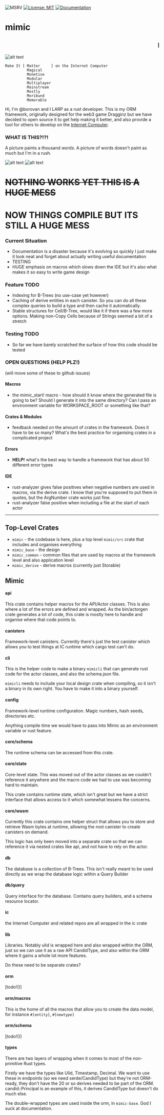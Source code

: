 ![MSRV](https://img.shields.io/badge/rustc-1.80+-blue.svg) [![License: MIT](https://img.shields.io/badge/License-MIT-yellow.svg)](https://opensource.org/licenses/MIT) [![Documentation](https://docs.rs/mimic/badge.svg)](https://docs.rs/mimic)

# mimic
## <marquee>Mimic Dapp Framework</marquee>

![alt text](image.png)

```
Make It [ Matter     ] on the Internet Computer
          Magical
          Monetise
          Modular
          Multiplayer
          Mainstream
          Mostly
          Moribund
          Memorable
```

Hi, I'm @borovan and I LARP as a rust developer.  This is my ORM framework, originally designed for the web3 game Dragginz but we have decided to open source it to get help making it better, and also provide a tool for others to develop on the [Internet Computer](https://internetcomputer.org).

### WHAT IS THIS?!?!

A picture paints a thousand words.  A picture of words doesn't paint as much but I'm in a rush.

![alt text](image-1.png)
![alt text](image-2.png)

# ~~NOTHING WORKS YET THIS IS A HUGE MESS~~
# NOW THINGS COMPILE BUT ITS STILL A HUGE MESS

### Current Situation

- Documentation is a disaster because it's evolving so quickly I just make it look neat and forget about
actually writing useful documentation
- TESTING
- HUGE emphasis on macros which slows down the IDE but it's also what makes it so easy to write game design

### Feature TODO

- Indexing for B-Trees (no use-case yet however)
- Caching of derive entities in each canister.  So you can do all these complex queries to build a type and then cache it automatically.
- Stable structures for Cell/B-Tree, would like it if there was a few more options.  Making non-Copy Cells because
of Strings seemed a bit of a stretch

### Testing TODO

- So far we have barely scratched the surface of how this code should be tested

### OPEN QUESTIONS (HELP PLZ!)

(will move some of these to github issues)

#### Macros

- the mimic_start! macro - how should it know where the generated file is going to be?  Should I generate it into
the same directory?  Can I pass an environment variable for WORKSPACE_ROOT or something like that?

#### Crates & Modules

- feedback needed on the amount of crates in the framework.  Does it have to be so many?  What's the best practice
for organising crates in a complicated project

#### Errors

- **HELP!** what's the best way to handle a framework that has about 50 different error types

#### IDE

- rust-analyzer gives false positives when negative numbers are used in macros, via the derive crate.  I know that
you're supposed to put them in quotes, but the ArgNumber crate works just fine.
- rust-analyzer false positive when including a file at the start of each actor

----------
## Top-Level Crates

- `mimic` - the codebase is here, plus a top level `mimic/src` crate that includes and organises everything
- `mimic_base` - the design
- `mimic_common` - common files that are used by macros at the framework level and also application level
- `mimic_derive` - derive macros (currently just Storable)

## Mimic

#### api

This crate contains helper macros for the API/Actor classes.  This is also where a lot of the errors are defined and wrapped.  As the bin/actorgen
crate generates a lot of code, this crate is mostly here to handle and organise where that code points to.

#### canisters

Framework-level canisters.  Currently there's just the test canister which allows you to test things at IC runtime which cargo test can't do.

#### cli

This is the helper code to make a binary `mimicli` that can generate rust code for the actor classes, and also the
schema.json file.

`mimicli` needs to include your local design crate when compiling, so it isn't a binary in its own right.  You have to make
it into a binary yourself.

#### config

Framework-level runtime configuration.  Magic numbers, hash seeds, directories etc.

Anything compile time we would have to pass into Mimic as an environment variable or rust feature.

#### core/schema

The runtime schema can be accessed from this crate.

#### core/state

Core-level state.  This was moved out of the actor classes as we couldn't reference it anywhere and the macro code we had to use was becoming hard to maintain.

This crate contains runtime state, which isn't great but we have a strict interface that allows access to it which somewhat lessens
the concerns.

#### core/wasm

Currently this crate contains one helper struct that allows you to store and retrieve Wasm bytes at runtime, allowing the root canister to create canisters on demand.

This logic has only been moved into a separate crate so that we can reference it via nested crates like api, and not have to rely on the actor.

#### db

The database is a collection of B-Trees.  This isn't really meant to be used directly as we wrap the database logic within a Query Builder

#### db/query

Query interface for the database.  Contains query builders, and a schema resource locator.

#### ic

the Internet Computer and related repos are all wrapped in the ic crate

#### lib

Libraries.  Notably ulid is wrapped here and also wrapped within the ORM, just so we can use it as a raw API CandidType, and also within the ORM where it gains a whole lot more features.

Do these need to be separate crates?

#### orm

[todo!()]

#### orm/macros

This is the home of all the macros that allow you to create the data model, for instance `#[entity]`, `#[newtype]`

#### orm/schema

[todo!()]

#### types

There are two layers of wrapping when it comes to most of the non-primitive Rust types.

Firstly we have the types like Ulid, Timestamp, Decimal.  We want to use these in endpoints (so we need serde/CandidType) but they're not ORM-ready, they don't have the
20 or so derives needed to be part of the ORM.  candid::Principal is an example of this, it derives CandidType but doesn't do much else.

The double-wrapped types are used inside the orm, in `mimic-base`.  God I suck at documentation.
